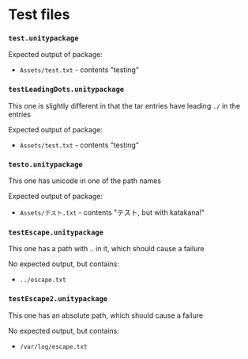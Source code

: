 # Test files

### `test.unitypackage`

Expected output of package:

* `Assets/test.txt` - contents "testing"

### `testLeadingDots.unitypackage`

This one is slightly different in that the tar entries have leading `./` in the entries

Expected output of package:

* `Assets/test.txt` - contents "testing"

### `testo.unitypackage`

This one has unicode in one of the path names

Expected output of package:

* `Assets/テスト.txt` - contents "テスト, but with katakana!"

### `testEscape.unitypackage`

This one has a path with .. in it, which should cause a failure

No expected output, but contains:

* `../escape.txt`

### `testEscape2.unitypackage`

This one has an absolute path, which should cause a failure

No expected output, but contains:

* `/var/log/escape.txt`